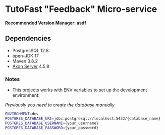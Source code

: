 # TutoFast "Feedback" Micro-service

__Recommended Version Manager: [asdf](https://asdf-vm.com/guide/getting-started.html#_1-install-dependencies)__
## Dependencies
* PostgresSQL 12.8
* open-JDK 17
* Maven 3.8.2
* [Axon Server](https://axoniq.io/download)  4.5.8 

### Notes
* This projects works with ENV variables to set up the development environment:

*Previously you need to create the database manually*

```sh
ENVIRONMENT=dev
POSTGRES_DATABASE_URI=jdbc:postgresql://localhost:5432/{database_name}
POSTGRES_DATABASE_USERNAME={your_username}
POSTGRES_DATABASE_PASSWORD={your_password}
```